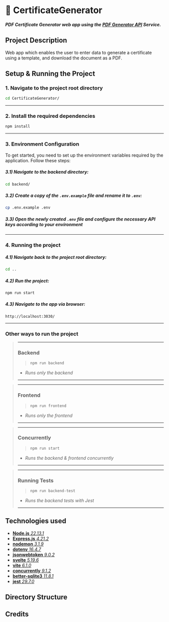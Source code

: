 # 📄 CertificateGenerator
#### *PDF Certificate Generator web app using the **[PDF Generator API](https://pdfgeneratorapi.com)** Service.*

## Project Description
Web app which enables the user to enter data to generate a certificate using a template, and download the document as a PDF.

## Setup & Running the Project
### 1. Navigate to the project root directory
```bash
cd CertificateGenerator/
```
---
### 2. Install the required dependencies
```bash
npm install
```
---
### 3. Environment Configuration
To get started, you need to set up the environment variables required by the application. Follow these steps:

##### 3.1) Navigate to the backend directory:
```bash
cd backend/
```
##### 3.2) Create a copy of the `.env.example` file and rename it to `.env`:
```bash
cp .env.example .env
```
##### 3.3) Open the newly created `.env` file and configure the necessary API keys according to your environment
---
### 4. Running the project
##### 4.1) Navigate back to the project root directory:
```bash
cd ..
```
##### 4.2) Run the project:
```bash
npm run start
```
##### 4.3) Navigate to the app via browser:
``http://localhost:3030/``

---
### Other ways to run the project
>---
> ### Backend
>>```bash
>> npm run backend
>>```
>- *Runs only the backend*
>---

>---
> ### Frontend
>
>>```bash
>> npm run frontend
>>```
>- *Runs only the frontend*
>---

>---
> ### Concurrently
>
>>```bash
>> npm run start
>>```
>- *Runs the backend & frontend concurrently*
>---

>---
> ### Running Tests
>
>>```bash
>> npm run backend-test
>>```
>- *Runs the backend tests with Jest*
>---


## Technologies used
- [**Node.js** *22.13.1*](https://nodejs.org/en/download)
- [**Express.js** *4.21.2*](https://expressjs.com)
- [**nodemon** *3.1.9*](https://www.npmjs.com/package/nodemon)
- [**dotenv** *16.4.7*](https://www.npmjs.com/package/dotenv)
- [**jsonwebtoken** *9.0.2*](https://www.npmjs.com/package/jsonwebtoken)
- [**svelte** *5.19.6*](https://svelte.dev/)
- [**vite** *6.1.0*](https://vite.dev/)
- [**concurrently** *9.1.2*](https://www.npmjs.com/package/concurrently)
- [**better-sqlite3** *11.8.1*](https://www.npmjs.com/package/better-sqlite3)
- [**jest** *29.7.0*](https://www.npmjs.com/package/jest)

## Directory Structure

## Credits